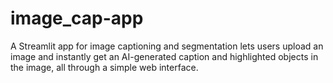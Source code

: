 # image_cap-app
A Streamlit app for image captioning and segmentation lets users upload an image and instantly get an AI-generated caption and highlighted objects in the image, all through a simple web interface.

